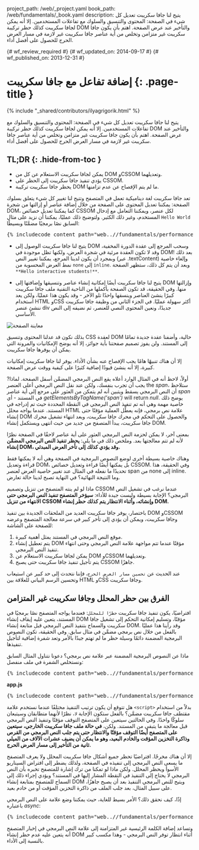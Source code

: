 project_path: /web/_project.yaml
book_path: /web/fundamentals/_book.yaml
description: يتيح لنا جافا سكريبت تعديل كل شيء في الصفحة: المحتوى والتنسيق والسلوك مع تفاعلات المستخدمين. إلا أنه يمكن لجافا سكريبت كذلك حظر تركيبة DOM والتأخير عند عرض الصفحة. اهتم بأن يكون جافا سكريبت غير متزامن وتخلص من أية عناصر جافا سكريبت غير لازمة في مسار العرض الحرج للحصول على أفضل أداء.

{# wf_review_required #}
{# wf_updated_on: 2014-09-17 #}
{# wf_published_on: 2013-12-31 #}

# إضافة تفاعل مع جافا سكريبت {: .page-title }

{% include "_shared/contributors/ilyagrigorik.html" %}


يتيح لنا جافا سكريبت تعديل كل شيء في الصفحة: المحتوى والتنسيق والسلوك مع تفاعلات المستخدمين. إلا أنه يمكن لجافا سكريبت كذلك حظر تركيبة DOM والتأخير عند عرض الصفحة. اهتم بأن يكون جافا سكريبت غير متزامن وتخلص من أية عناصر جافا سكريبت غير لازمة في مسار العرض الحرج للحصول على أفضل أداء.



## TL;DR {: .hide-from-toc }
- يمكن لجافا سكريبت الاستعلام عن كل من DOM  وCSSOM وتعديلهما.
- يؤدي تنفيذ جافا سكريبت إلى الحظر على CSSOM.
- يحظر جافا سكريبت تركيبة DOM ما لم يتم الإفصاح عن عدم تزامنها.


تعد جافا سكريبت لغة ديناميكية تعمل في المتصفح وتتيح لنا تغيير كل شيء يتعلق بسلوك الصفحة: يمكننا تعديل المحتوى على الصفحة من خلال إضافة عناصر أو إزالتها من شجرة DOM، كما يمكننا تعديل خصائص CSSOM لكل عنصر، ويمكننا التعامل مع إدخال المستخدم، وغير ذلك الكثير. ولتوضيح ذلك عمليًا، يمكننا أن نزيد على مثال `Hello World` السابق نصًا برمجيًا مضمَّنًا وبسيطًا:

<pre class="prettyprint">
{% includecode content_path="web..//fundamentals/performance/critical-rendering-path/_code/script.html" region_tag="full" %}
</pre>

* يتيح لنا جافا سكريبت الوصول إلى DOM وسحب المرجع إلى عقدة الدورة المخفية، وقد لا تكون العقدة مرئية في شجرة العرض، ولكنها تظل موجودة في DOM! بعد ذلك وبمجرد أن يكون لدينا المرجع، يمكننا تغيير النص (عبر .textContent) وإلغاء خاصية نمط العرض المحسوبة من `none` إلى `inline`. وبعد أن يتم كل ذلك، ستظهر الصفحة `**Hello interactive students!**`.

* يتيح لنا جافا سكريبت أيضًا إمكانية إنشاء عناصر وتنسيقها وإضافتها إلى DOM وإزالتها منها. وفي الحقيقة، قد تكون الصفحة بأكملها من الناحية التقنية ملف جافا سكريبت كبيرًا ينشئ العناصر وينسقها واحدًا تلو الآخر - وقد يكون هذا عمليًا، ولكن يعد استخدام HTML وCSS أكثر سهولة عمليًا. في الجزء الثاني من وظيفة جافا سكريبت ننشئ عنصر div جديدًا، ونعين المحتوى النصي للعنصر، ثم نضيفه إلى النص الأساسي.

<img src="images/device-js-small.png" class="center" alt="معاينة الصفحة">

بذلك نكون قد عدلنا المحتوى وتنسيق CSS لعقدة DOM حالية، وأضفنا عقدة جديدة تمامًا إلى المستند. ولن يفوز تصميم صفحتنا بأية جوائز، إلا أنه يوضح الإمكانيات والمرونة التي يمكن أن يوفرها جافا سكريبت.

إلا أن هناك تنبيهًا هامًا يجب الإفصاح عنه بشأن الأداء. يوفر لنا جافا سكريبت إمكانيات كبيرة، إلا أنه ينشئ قيودًا إضافية كثيرًا على كيفية ووقت عرض الصفحة.

أولاً، لاحظ أنه في المثال الوارد أعلاه يقع النص البرمجي المضمَّن أسفل الصفحة. لماذا? يجب أن تجرب بنفسك، ولكن عند نقل النص البرمجي أعلى العنصر the _span_، ستلاحظ أن النص البرمجي يسقط ويتبين أنه لم يتمكن من العثور على مرجع إلى أية عناصر _span_ في المستند - أي _getElementsByTagName('span')_ will return _null_. يوضح ذلك خاصية مهمة وهي أنه تم تنفيذ النص البرمجي في النقطة المحددة حيث تم إدراجه في المستند. عندما يواجه محلل HTML علامة نص برمجي، فإنه يعطِّل العملية مؤقتًا حتى إنشاء DOM والحصول على التحكم في محرك جافا سكريبت، وبعد انتهاء تشغيل محرك جافا سكريبت، يبدأ المتصفح من جديد من حيث انتهى ويستكمل إنشاء DOM.

بمعنى آخر، لا يمكن لحزمة النص البرمجي العثور على أية عناصر لاحقًا في الصفحة نظرًا لأنه لم تتم معالجتها بعد. وملخص ذلك في ما يلي: **يحظر تنفيذ النص البرمجي المضمَّن إنشاء DOM، وقد يؤدي كذلك إلى تأخر العرض المبدئي.**

وهناك خاصية بسيطة أخرى لوضع النصوص البرمجية في الصفحة وهي أنه لا يمكنها فقط قراءة وتعديل DOM، بل يمكنها أيضًا قراءة وتعديل خصائص CSSOM. وفي الحقيقة، هذا تحديدًا ما نفعله في المثال عند تغيير خاصية العرض لعنصر span من none إلى inline. وما النتيجة النهائية؟ في النهاية تصبح لدينا حالة تعارض.

ماذا لو لم ينته المتصفح من تنزيل وتصميم CSSOM عندما نرغب في تشغيل النص البرمجي؟ الإجابة بسيطة وليست جيدة للأداء: **سيؤخر المتصفح تنفيذ النص البرمجي حتى الانتهاء من تنزيل CSSOM وإنشائه، وأثناء الانتظار يتم كذلك حظر إنشاء DOM.**

باختصار، يوفر جافا سكريبت العديد من الملحقات الجديدة بين تنفيذ DOM وCSSOM وجافا سكريبت، ويمكن أن يؤدي إلى تأخر كبير في سرعة معالجة المتصفح وعرضه للصفحة على الشاشة:

1. موقع النص البرمجي في المستند يمثل أهمية كبيرة.
2. يتم تعطيل إنشاء DOM مؤقتًا عندما تتم مواجهة علامة النص البرمجي وحتى انتهاء تنفيذ النص البرمجي.
3. يمكن لجافا سكريبت الاستعلام عن DOM وCSSOM وتعديلهما.
4. يتم تأجيل تنفيذ جافا سكريبت حتى يصبح CSSOM جاهزًا.

عند الحديث عن `تحسين مسار العرض الحرج`، فإننا نتحدث إلى حد كبير عن استيعاب وتحسين الرسم البياني للعلاقة بين HTML وCSS وجافا سكريبت.


## الفرق بين حظر المحلل وجافا سكريبت غير المتزامن

افتراضيًا، يكون تنفيذ جافا سكريبت `حظرًا للمحلل`: فعندما يواجه المتصفح نصًا برمجيًا في المستند، يتعين عليه إيقاف إنشاء DOM مؤقتًا، وتسليم إمكانية التحكم إلى تشغيل جافا سكريبت والسماح بتنفيذ النص البرمجي قبل متابعة إنشاء DOM. وقد رأينا هذا عمليًا بالفعل من خلال نص برمجي مضمَّن في مثال سابق. وفي الحقيقة، تكون النصوص البرمجية المضمنة دائمًا وسيلة حظر ما لم تهتم جيدًا بالأمر وتعد شفرة إضافية لتأجيل تنفيذها.

ماذا عن النصوص البرمجية المضمنة عبر علامة نص برمجي؟ دعونا نتناول المثال السابق ونستخلص الشفرة في ملف منفصل:

<pre class="prettyprint">
{% includecode content_path="web..//fundamentals/performance/critical-rendering-path/_code/split_script.html" region_tag="full" %}
</pre>

**app.js**

<pre class="prettyprint">
{% includecode content_path="web..//fundamentals/performance/critical-rendering-path/_code/app.js" region_tag="full" lang=javascript %}
</pre>

هل تتوقع أن يكون ترتيب التنفيذ مختلفًا عندما نستخدم علامة `<script>` بدلاً من استخدام مقتطف جافا سكريبت مضمَّن؟ بالفعل ستكون الإجابة `لا`، نظرًا لأنهما متطابقان وسيتبعان سلوكًا واحدًا. وفي الحالتين سيتعين على المتصفح التوقف مؤقتًا وتنفيذ النص البرمجي قبل معالجة ما يتبقى من المستند. ولكن، **في حالة ملف جافا سكريبت الخارجي، سيتعين على المتصفح أيضًا التوقف مؤقتًا والانتظار حتى يتم جلب النص البرمجي من القرص وذاكرة التخزين المؤقت والخادم البعيد، وهو ما يمكن أن يضيف عشرات الآلاف من الميلي ثانية من التأخير إلى مسار العرض الحرج.**

إلا أن هناك مخرجًا. افتراضيًا تحظر جميع أشكال جافا سكريبت المحلل ولا يعرف المتصفح ما يسعى النص البرمجي إلى تنفيذه في الصفحة، ولذلك يضطر إلى افتراض السيناريو الأسوأ ويحظر المحلل. ولكن ماذا لو تمكنا من ترك إشارة للمتصفح تخبره بأن النص البرمجي لا يحتاج إلى التنفيذ في النقطة المشار إليها في المستند؟ ويؤدي إجراء ذلك إلى السماح للمتصفح بمتابعة إنشاء DOM ويتيح للنص البرمجي التنفيذ بعد أن يصبح جاهزًا، على سبيل المثال، بعد جلب الملف من ذاكرة التخزين المؤقت أو من خادم بعيد.

إذًا، كيف نحقق ذلك؟ الأمر بسيط للغاية، حيث يمكننا وضع علامة على النص البرمجي باعتباره _async_:

<pre class="prettyprint">
{% includecode content_path="web..//fundamentals/performance/critical-rendering-path/_code/split_script_async.html" region_tag="full" %}
</pre>

وتساعد إضافة الكلمة الرئيسية غير المتزامنة إلى علامة النص البرمجي في إخبار المتصفح أنه يتعين عليه عدم حظر إنشاء DOM أثناء انتظار توفر النص البرمجي - وهذا مكسب كبير بالنسبة إلى الأداء.



